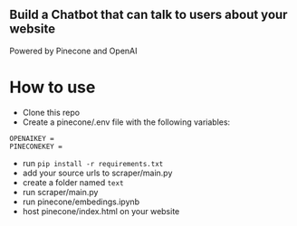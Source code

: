 ## Build a Chatbot that can talk to users about your website

Powered by Pinecone and OpenAI

# How to use

- Clone this repo
- Create a pinecone/.env file with the following variables:

```
OPENAIKEY =
PINECONEKEY =
```

- run ```pip install -r requirements.txt```
- add your source urls to scraper/main.py
- create a folder named `text`
- run scraper/main.py
- run pinecone/embedings.ipynb
- host pinecone/index.html on your website
